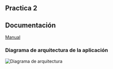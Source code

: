 ## Practica 2

## Documentación
[Manual](/docs/Practica2_Manual_G18.pdf)
### Diagrama de arquitectura de la aplicación
![Diagrama de arquitectura](/docs/arquitectura.png)